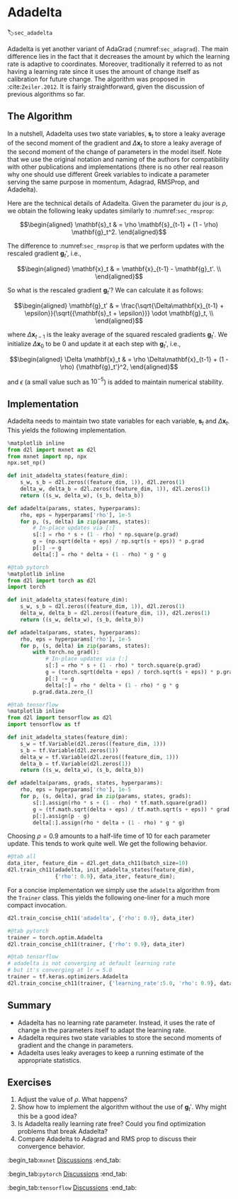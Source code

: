 # Adadelta
:label:`sec_adadelta`

Adadelta is yet another variant of AdaGrad (:numref:`sec_adagrad`). The main difference lies in the fact that it decreases the amount by which the learning rate is adaptive to coordinates. Moreover, traditionally it referred to as not having a learning rate since it uses the amount of change itself as calibration for future change. The algorithm was proposed in :cite:`Zeiler.2012`. It is fairly straightforward, given the discussion of previous algorithms so far. 

## The Algorithm

In a nutshell, Adadelta uses two state variables, $\mathbf{s}_t$ to store a leaky average of the second moment of the gradient and $\Delta\mathbf{x}_t$ to store a leaky average of the second moment of the change of parameters in the model itself. Note that we use the original notation and naming of the authors for compatibility with other publications and implementations (there is no other real reason why one should use different Greek variables to indicate a parameter serving the same purpose in momentum, Adagrad, RMSProp, and Adadelta). 

Here are the technical details of Adadelta. Given the parameter du jour is $\rho$, we obtain the following leaky updates similarly to :numref:`sec_rmsprop`:

$$\begin{aligned}
    \mathbf{s}_t & = \rho \mathbf{s}_{t-1} + (1 - \rho) \mathbf{g}_t^2.
\end{aligned}$$

The difference to :numref:`sec_rmsprop` is that we perform updates with the rescaled gradient $\mathbf{g}_t'$, i.e.,

$$\begin{aligned}
    \mathbf{x}_t  & = \mathbf{x}_{t-1} - \mathbf{g}_t'. \\
\end{aligned}$$

So what is the rescaled gradient $\mathbf{g}_t'$? We can calculate it as follows:

$$\begin{aligned}
    \mathbf{g}_t' & = \frac{\sqrt{\Delta\mathbf{x}_{t-1} + \epsilon}}{\sqrt{{\mathbf{s}_t + \epsilon}}} \odot \mathbf{g}_t, \\
\end{aligned}$$

where $\Delta \mathbf{x}_{t-1}$ is the leaky average of the squared rescaled gradients $\mathbf{g}_t'$. We initialize $\Delta \mathbf{x}_{0}$ to be $0$ and update it at each step with $\mathbf{g}_t'$, i.e.,

$$\begin{aligned}
    \Delta \mathbf{x}_t & = \rho \Delta\mathbf{x}_{t-1} + (1 - \rho) {\mathbf{g}_t'}^2,
\end{aligned}$$

and $\epsilon$ (a small value such as $10^{-5}$) is added to maintain numerical stability.



## Implementation

Adadelta needs to maintain two state variables for each variable, $\mathbf{s}_t$ and $\Delta\mathbf{x}_t$. This yields the following implementation.

```python
%matplotlib inline
from d2l import mxnet as d2l
from mxnet import np, npx
npx.set_np()

def init_adadelta_states(feature_dim):
    s_w, s_b = d2l.zeros((feature_dim, 1)), d2l.zeros(1)
    delta_w, delta_b = d2l.zeros((feature_dim, 1)), d2l.zeros(1)
    return ((s_w, delta_w), (s_b, delta_b))

def adadelta(params, states, hyperparams):
    rho, eps = hyperparams['rho'], 1e-5
    for p, (s, delta) in zip(params, states):
        # In-place updates via [:]
        s[:] = rho * s + (1 - rho) * np.square(p.grad)
        g = (np.sqrt(delta + eps) / np.sqrt(s + eps)) * p.grad
        p[:] -= g
        delta[:] = rho * delta + (1 - rho) * g * g
```

```python
#@tab pytorch
%matplotlib inline
from d2l import torch as d2l
import torch

def init_adadelta_states(feature_dim):
    s_w, s_b = d2l.zeros((feature_dim, 1)), d2l.zeros(1)
    delta_w, delta_b = d2l.zeros((feature_dim, 1)), d2l.zeros(1)
    return ((s_w, delta_w), (s_b, delta_b))

def adadelta(params, states, hyperparams):
    rho, eps = hyperparams['rho'], 1e-5
    for p, (s, delta) in zip(params, states):
        with torch.no_grad():
            # In-place updates via [:]
            s[:] = rho * s + (1 - rho) * torch.square(p.grad)
            g = (torch.sqrt(delta + eps) / torch.sqrt(s + eps)) * p.grad
            p[:] -= g
            delta[:] = rho * delta + (1 - rho) * g * g
        p.grad.data.zero_()
```

```python
#@tab tensorflow
%matplotlib inline
from d2l import tensorflow as d2l
import tensorflow as tf

def init_adadelta_states(feature_dim):
    s_w = tf.Variable(d2l.zeros((feature_dim, 1)))
    s_b = tf.Variable(d2l.zeros(1))
    delta_w = tf.Variable(d2l.zeros((feature_dim, 1)))
    delta_b = tf.Variable(d2l.zeros(1))
    return ((s_w, delta_w), (s_b, delta_b))

def adadelta(params, grads, states, hyperparams):
    rho, eps = hyperparams['rho'], 1e-5
    for p, (s, delta), grad in zip(params, states, grads):
        s[:].assign(rho * s + (1 - rho) * tf.math.square(grad))
        g = (tf.math.sqrt(delta + eps) / tf.math.sqrt(s + eps)) * grad
        p[:].assign(p - g)
        delta[:].assign(rho * delta + (1 - rho) * g * g)
```

Choosing $\rho = 0.9$ amounts to a half-life time of 10 for each parameter update. This tends to work quite well. We get the following behavior.

```python
#@tab all
data_iter, feature_dim = d2l.get_data_ch11(batch_size=10)
d2l.train_ch11(adadelta, init_adadelta_states(feature_dim),
               {'rho': 0.9}, data_iter, feature_dim);
```

For a concise implementation we simply use the `adadelta` algorithm from the `Trainer` class. This yields the following one-liner for a much more compact invocation.

```python
d2l.train_concise_ch11('adadelta', {'rho': 0.9}, data_iter)
```

```python
#@tab pytorch
trainer = torch.optim.Adadelta
d2l.train_concise_ch11(trainer, {'rho': 0.9}, data_iter)
```

```python
#@tab tensorflow
# adadelta is not converging at default learning rate
# but it's converging at lr = 5.0
trainer = tf.keras.optimizers.Adadelta
d2l.train_concise_ch11(trainer, {'learning_rate':5.0, 'rho': 0.9}, data_iter)
```

## Summary

* Adadelta has no learning rate parameter. Instead, it uses the rate of change in the parameters itself to adapt the learning rate. 
* Adadelta requires two state variables to store the second moments of gradient and the change in parameters. 
* Adadelta uses leaky averages to keep a running estimate of the appropriate statistics. 

## Exercises

1. Adjust the value of $\rho$. What happens?
1. Show how to implement the algorithm without the use of $\mathbf{g}_t'$. Why might this be a good idea?
1. Is Adadelta really learning rate free? Could you find optimization problems that break Adadelta?
1. Compare Adadelta to Adagrad and RMS prop to discuss their convergence behavior.

:begin_tab:`mxnet`
[Discussions](https://discuss.d2l.ai/t/357)
:end_tab:

:begin_tab:`pytorch`
[Discussions](https://discuss.d2l.ai/t/1076)
:end_tab:


:begin_tab:`tensorflow`
[Discussions](https://discuss.d2l.ai/t/1077)
:end_tab:

